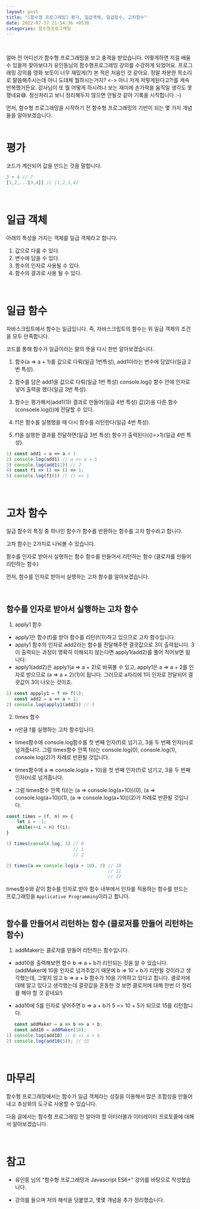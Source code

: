 ```yaml
---
layout: post
title: "[함수형 프로그래밍] 평가, 일급객체, 일급함수, 고차함수"
date: 2022-07-17 21:54:36 +0530
categories: 함수형프로그래밍
---
```


<br/>

얼마 전 어디선가 함수형 프로그래밍을 보고 충격을 받았습니다. 어떻게하면 저걸 배울 수 있을까 찾아보다가 유인동님의 함수형프로그래밍 강의를 수강하게 되었어요. 프로그래밍 강의를 영화 보듯이 너무 재밌게(?) 본 적은 처음인 것 같아요. 정말 차분한 목소리로 말씀해주시는데 아니 도데체 뭘하시는거지? <-> 아니 저게 저렇게된다고?!를 계속 반복했거든요. 강사님이 또 뭘 어떻게 하시려나 보는 재미에 손가락을 움직일 생각도 못했네요😅. 정신차리고 보니 정리해두지 않으면 안될것 같아 기록을 시작합니다 :-)

먼저, 함수형 프로그래밍을 시작하기 전 함수형 프로그래밍의 기반이 되는 몇 가지 개념들을 알아보겠습니다.
<br/>
<br/>

# 평가

코드가 계산되어 값을 만드는 것을 말합니다.

```javascript
3 + 4 // 7
[1,2,...[3,4]] // [1,2,3,4]
```

<br/>

# 일급 객체

아래의 특성을 가지는 객체를 일급 객체라고 합니다.

1. 값으로 다룰 수 있다.
2. 변수에 담을 수 있다.
3. 함수의 인자로 사용될 수 있다.
4. 함수의 결과로 사용 될 수 있다.

<br/>

# 일급 함수

자바스크립트에서 함수는 일급입니다. 즉, 자바스크립트의 함수는 위 일급 객체의 조건을 모두 만족합니다.

코드를 통해 함수가 일급이라는 말의 뜻을 다시 한번 알아보겠습니다.

1. 함수(a => a + 1)를 값으로 다뤄(일급 1번특성), add1이라는 변수에 담았다(일급 2번 특성).

2. 함수를 담은 add1을 값으로 다뤄(일급 1번 특성) console.log() 함수 안에 인자로 넣어 출력을 했다(일급 3번 특성).

3. 함수는 평가해서(add1(1)) 결과로 만들어(일급 4번 특성) 값(2)을 다른 함수(consoele.log())에 전달할 수 있다.

4. f1은 함수를 실행했을 때 다시 함수를 리턴한다(일급 4번 특성).

5. f1을 실행한 결과를 전달하면(일급 3번 특성) 함수가 출력된다(()=>1)(일급 4번 특성).

```javascript
1) const add1 = a => a + 1
2) console.log(add1) // a => a + 5
3) console.log(add1(1)) // 2
4) const f1 => () => () => 1;
5) console.log(f1()) // () => 1
```

<br/>

# 고차 함수

일급 함수의 특징 중 하나인 함수가 함수를 반환하는 함수를 고차 함수라고 합니다.

고차 함수는 2가지로 나눠볼 수 있습니다.

함수를 인자로 받아서 실행하는 함수
함수를 만들어서 리턴하는 함수 (클로저를 만들어 리턴하는 함수)

먼저, 함수를 인자로 받아서 실행하는 고차 함수를 알아보겠습니다.

<br/>

## 함수를 인자로 받아서 실행하는 고차 함수

1. apply1 함수

- apply1은 함수(f)를 받아 함수를 리턴(f(1))하고 있으므로 고차 함수입니다.
- apply1 함수의 인자로 add2라는 함수를 전달해주면 결괏값으로 3이 출력됩니다. 3이 출력되는 과정이 명확히 이해되지 않는다면 apply1(add2)를 풀어 적어보면 됩니다.
- apply1(add2)은 apply1(a => a + 2)로 바꿔볼 수 있고,
  apply1은 a => a + 2를 인자로 받으므로 (a => a + 2)(1)이 됩니다.
  그러므로 a자리에 1이 인자로 전달되어 결괏값이 3이 나오는 것이죠.

```javascript
1) const appply1 = f => f(1);
   const add2 = a => a + 2;
2) console.log(apply1(add2)) // 3
```

2. times 함수

- n만큼 f를 실행하는 고차 함수입니다.

- times함수에 console.log함수를 첫 번째 인자(f)로 넘기고, 3을 두 번째 인자(n)로 넘겨줍니다. 그럼 times함수 안쪽 f(i)는 console.log(0), console.log(1), console.log(2)가 차례로 반환될 것입니다.

- times함수에 a => console.log(a + 10)을 첫 번째 인자(f)로 넘기고, 3을 두 번째 인자(n)로 넘겨줍니다.

- 그럼 times함수 안쪽 f(i)는 (a => console.log(a+10))(0), (a => console.log(a+10))(1), (a => console.log(a+10))(2)가 차례로 반환될 것입니다.

```javascript
const times = (f, n) => {
	let i = -1;
    while(++i < n) f(i);
}

1) times(console.log, 3) // 0
                         // 1
                         // 2

2) times(a => console.log(a + 10), 3) // 10
                                      // 11
                                      // 12
```

times함수와 같이 함수를 인자로 받아 함수 내부에서 인자를 적용하는 함수를 만드는 프로그래밍을 `Applicative Programming`이라고 합니다.
<br/>
<br/>

## 함수를 만들어서 리턴하는 함수 (클로저를 만들어 리턴하는 함수)

1. addMaker는 클로저를 만들어 리턴하는 함수입니다.

- add10을 출력해보면 함수 b => a + b가 리턴되는 것을 알 수 있습니다. (addMaker에 10을 인자로 넘겨주었기 때문에 b => 10 + b가 리턴될 것이라고 생각했는데, 그렇지 않고 b => a + b 함수가 10을 기억하고 있다고 합니다. 클로저에 대해 알고 있다고 생각했는데 결괏값을 혼동한 것 보면 클로저에 대해 한번 더 정리를 해야 할 것 같네요!)

- add10에 5를 인자로 넣어주면 b => a + b가 5 => 10 + 5가 되므로 15를 리턴합니다.

```javascript
   const addMaker = a => b => a + b;
   const add10 = addMaker(10);
1) console.log(add10) // b => a + b
2) console.log(add10(5)); // 15
```

<br/>

# 마무리

함수형 프로그래밍에서는 함수가 일급 객체라는 성질을 이용해서 많은 조합성을 만들어내고 추상화의 도구로 사용할 수 있습니다.
<br/>

다음 글에서는 함수형 프로그래밍 전 알아야 할 이터러블과 이터레이터 프로토콜에 대해서 알아보겠습니다.

<br/>

# 참고

- 유인동 님의 "함수형 프로그래밍과 Javascript ES6+" 강의를 바탕으로 작성했습니다.

- 강의를 들으며 저의 해석을 덧붙였고, 몇몇 개념을 추가 정리했습니다.
